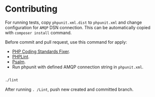 # Contributing

For running tests, copy `phpunit.xml.dist` to `phpunit.xml` and change configuration for `AMQP` DSN connection. This can be automatically copied with `composer install` command.

Before commit and pull request, use this command for apply:

- [PHP Coding Standards Fixer](https://github.com/FriendsOfPHP/PHP-CS-Fixer).
- [PHPLint](https://github.com/overtrue/phplint).
- [Psalm](https://psalm.dev/).
- Run phpunit with defined AMQP connection string in `phpunit.xml`.

```sh

./lint

```

After running `. /Lint`, push new created and committed branch.